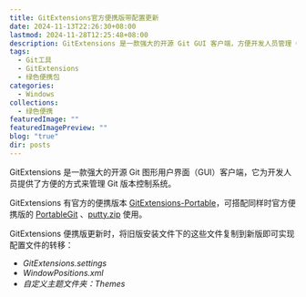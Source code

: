 ```yaml
---
title: GitExtensions官方便携版带配置更新
date: 2024-11-13T22:26:30+08:00
lastmod: 2024-11-28T12:25:48+08:00
description: GitExtensions 是一款强大的开源 Git GUI 客户端，方便开发人员管理 Git 版本控制系统。其官方提供的便携版 GitExtensions-Portable 可与 PortableGit 和 PuTTY 一起使用。
tags:
  - Git工具
  - GitExtensions
  - 绿色便携包
categories:
  - Windows
collections:
  - 绿色便携
featuredImage: ""
featuredImagePreview: ""
blog: "true"
dir: posts
---
```


GitExtensions 是一款强大的开源 Git 图形用户界面（GUI）客户端，它为开发人员提供了方便的方式来管理 Git 版本控制系统。

GitExtensions 有官方的便携版本 [GitExtensions-Portable](https://github.com/gitextensions/gitextensions/releases/latest)，可搭配同样时官方便携版的 [PortableGit](https://git-scm.com/downloads/win) 、[putty.zip](https://www.chiark.greenend.org.uk/~sgtatham/putty/latest.html) 使用。

GitExtensions 便携版更新时，将旧版安装文件下的这些文件复制到新版即可实现配置文件的转移：

+ _GitExtensions.settings_
+ _WindowPositions.xml_
+ _自定义主题文件夹：Themes_
